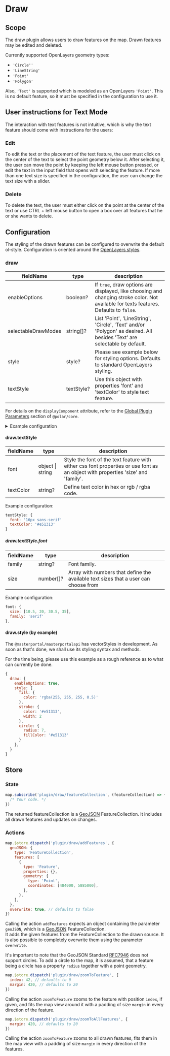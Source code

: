 # Draw

## Scope

The draw plugin allows users to draw features on the map. Drawn features may be edited and deleted.

Currently supported OpenLayers geometry types:

- `'Circle''`
- `'LineString'`
- `'Point'`
- `'Polygon'`

Also, `'Text'` is supported which is modeled as an OpenLayers `'Point'`. This is no default feature, so it must be specified in the configuration to use it.

## User instructions for Text Mode

The interaction with text features is not intuitive, which is why the text feature should come with instructions for the users:

### Edit

To edit the text or the placement of the text feature, the user must click on the center of the text to select the point geometry below it. After selecting it, the user can move the point by keeping the left mouse button pressed, or edit the text in the input field that opens with selecting the feature. If more than one text size is specified in the configuration, the user can change the text size with a slider.

### Delete

To delete the text, the user must either click on the point at the center of the text or use CTRL + left mouse button to open a box over all features that he or she wants to delete.

## Configuration

The styling of the drawn features can be configured to overwrite the default ol-style. Configuration is oriented around the [OpenLayers styles](https://openlayers.org/en/latest/apidoc/module-ol_style_Style.html#~StyleLike).

### draw

| fieldName | type | description |
| - | - | - |
| enableOptions | boolean? | If `true`, draw options are displayed, like choosing and changing stroke color. Not available for texts features. Defaults to `false`. |
| selectableDrawModes | string[]? | List 'Point', 'LineString', 'Circle', 'Text' and/or 'Polygon' as desired. All besides 'Text' are selectable by default. |
| style | style? | Please see example below for styling options. Defaults to standard OpenLayers styling. |
| textStyle | textStyle? | Use this object with properties 'font' and 'textColor' to style text feature. |

For details on the `displayComponent` attribute, refer to the [Global Plugin Parameters](../../core/README.md#global-plugin-parameters) section of `@polar/core`.

<details>
<summary>Example configuration</summary>

```js
draw: {
  selectableDrawModes: ['Circle', 'LineString', 'Point', 'Polygon', 'Text'],
  textStyle: {
    font: {
      size: [10, 20, 30],
      family: 'Arial',
    },
  },
  style: {
    fill: { 
      color: 'rgba(255, 255, 255, 0.5)' 
    },
    stroke: {
      color: '#e51313',
      width: 2,
    },
    circle: {
      radius: 7,
      fillColor: '#e51313',
    },
  },
},
```

</details>

#### draw.textStyle

| fieldName | type | description |
| - | - | - |
| font | object \| string | Style the font of the text feature with either css font properties or use font as an object with properties 'size' and 'family'. |
| textColor | string? | Define text color in hex or rgb / rgba code. |

Example configuration:
```js
textStyle: {
  font: '16px sans-serif'
  textColor: '#e51313'
}
```

##### draw.textStyle.font

| fieldName | type | description |
| - | - | - |
| family | string? | Font family. |
| size | number[]? | Array with numbers that define the available text sizes that a user can choose from |

Example configuration:
```js
font: {
  size: [10.5, 20, 30.5, 35],
  family: 'serif'
},
```

#### draw.style (by example)

The `@masterportal/masterportalapi` has vectorStyles in development. As soon as that's done, we shall use its styling syntax and methods.

For the time being, please use this example as a rough reference as to what can currently be done.

```js
{
  draw: {
    enableOptions: true,
    style: {
      fill: {
        color: 'rgba(255, 255, 255, 0.5)'
      },
      stroke: {
        color: '#e51313',
        width: 2
      },
      circle: {
        radius: 7,
        fillColor: '#e51313'
      }
    },
  }
}
```

## Store

### State

```js
map.subscribe('plugin/draw/featureCollection', (featureCollection) => {
  /* Your code. */
})
```

The returned featureCollection is a [GeoJSON](https://geojson.org/) FeatureCollection. It includes all drawn features and updates on changes.

### Actions

```js
map.$store.dispatch('plugin/draw/addFeatures', {
  geoJSON: {
    type: 'FeatureCollection',
    features: [
      {
        type: 'Feature',
        properties: {},
        geometry: {
          type: 'Point',
          coordinates: [484000, 5885000],
        },
      },
    ],
  },
  overwrite: true, // defaults to false
})
```

Calling the action `addFeatures` expects an object containing the parameter `geoJSON`, which is a [GeoJSON](https://geojson.org/) FeatureCollection.  
It adds the given features from the FeatureCollection to the drawn source. It is also possible to completely overwrite them using the parameter `overwrite`.

It's important to note that the GeoJSON Standard [RFC7946](https://www.rfc-editor.org/rfc/rfc7946) does not support circles.
To add a circle to the map, it is assumed, that a feature being a circle has a property `radius` together with a point geometry.

```js
map.$store.dispatch('plugin/draw/zoomToFeature', {
  index: 42, // defaults to 0
  margin: 420, // defaults to 20
})
```

Calling the action `zoomToFeature` zooms to the feature with position `index`, if given, and fits the map view around it with a padding of size `margin` in every direction of the feature.

```js
map.$store.dispatch('plugin/draw/zoomToAllFeatures', {
  margin: 420, // defaults to 20
})
```

Calling the action `zoomToFeature` zooms to all drawn features, fits them in the map view with a padding of size `margin` in every direction of the features.
